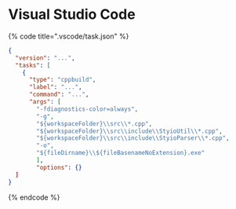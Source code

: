 # Visual Studio Code

{% code title=".vscode/task.json" %}
```json
{
  "version": "...",
  "tasks": [
    {
      "type": "cppbuild",
      "label": "...",
      "command": "...",
      "args": [
        "-fdiagnostics-color=always",
        "-g",
        "${workspaceFolder}\\src\\*.cpp",
        "${workspaceFolder}\\src\\include\\StyioUtil\\*.cpp",
        "${workspaceFolder}\\src\\include\\StyioParser\\*.cpp",
        "-o",
        "${fileDirname}\\${fileBasenameNoExtension}.exe"
        ],
        "options": {}
  ]
}
```
{% endcode %}
